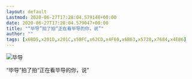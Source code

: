 ```yaml
---
layout: default
Lastmod: 2020-06-27T17:28:04.579148+00:00
date: 2020-06-27T17:28:04.579047+00:00
title: "“毕导”拍了拍“正在看毕导的你，说”"
author: ""
tags: [x6BD5,x201D,x201C,x5BFC,x62CD,x4F60,x6B63,x5728,x7684,x4E86]
---
```


 ![毕导](https://images.weserv.nl/?url=http%3A//mmbiz.qpic.cn/mmbiz_png/dibhztzn2cdA79uibNwLzVn6P4eZ2q5ibpdXSVicIt6w8504HfWZmqcFdzmbCehyTCFHicKVP7ibSc69sZY6h8onSkzw/0%3Fwx_fmt%3Dpng) 

“毕导”拍了拍“正在看毕导的你，说”

